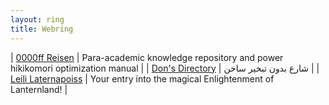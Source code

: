 ```yaml
---
layout: ring
title: Webring
---
```


| [0000ff Reisen](http://reisen.netlify.app/) | Para-academic knowledge repository and power hikikomori optimization manual |
| [Don's Directory](http://dons.directory/) | شارع بدون تبخير ساخن |
| [Leili Laternapoiss](https://leili.netlify.app/) | Your entry into the magical Enlightenment of Lanternland! |